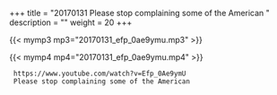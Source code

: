 +++
title = "20170131  Please stop complaining some of the American "
description = ""
weight = 20
+++

{{< mymp3 mp3="20170131_efp_0ae9ymu.mp3" >}}

{{< mymp4 mp4="20170131_efp_0ae9ymu.mp4" >}}

     
     https://www.youtube.com/watch?v=Efp_0Ae9ymU 
     Please stop complaining some of the American 
